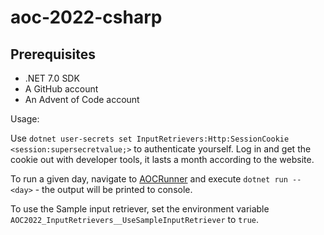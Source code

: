 # aoc-2022-csharp

## Prerequisites

- .NET 7.0 SDK
- A GitHub account
- An Advent of Code account

Usage:

Use `dotnet user-secrets set InputRetrievers:Http:SessionCookie <session:supersecretvalue;>` to authenticate yourself. Log in and get the cookie out with developer tools, it lasts a month according to the website.

To run a given day, navigate to [AOCRunner](./src/AOCRunner/) and execute `dotnet run -- <day>` - the output will be printed to console.

To use the Sample input retriever, set the environment variable `AOC2022_InputRetrievers__UseSampleInputRetriever` to `true`.
